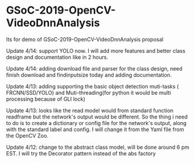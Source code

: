 # GSoC-2019-OpenCV-VideoDnnAnalysis
Its for demo of GSoC-2019-OpenCV-VideoDnnAnalysis proposal 

Update 4/14: support YOLO now. I will add more features and better class design and documentation like in 2 hours. 


Update 4/14: adding download file and parser for the class design, need finish download and findinputsize today and adding documentation. 


Update 4/13: adding supporting the basic object detection muti-tasks ( FRCNN/SSD/YOLO) and Muti-threading(for python it would be multi processing because of GLI lock)


Update 4/13: looks like the read model would from standard function readframe but the network's output would be different. So the thing i need to do is to create a dictionary or config file for the network's output, along with the standard label and config. I will change it from the Yaml file from the OpenCV Zoo.


Update 4/12: change to the abstract class model, will be done around 6 pm EST. I will try the Decorator pattern instead of the abs factory 


